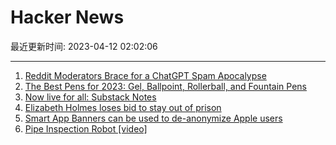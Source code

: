 # Hacker News

最近更新时间: 2023-04-12 02:02:06

--- 
1. [Reddit Moderators Brace for a ChatGPT Spam Apocalypse](https://www.vice.com/en/article/jg5qy8/reddit-moderators-brace-for-a-chatgpt-spam-apocalypse) 
2. [The Best Pens for 2023: Gel, Ballpoint, Rollerball, and Fountain Pens](https://www.jetpens.com/blog/The-42-Best-Pens-for-2023-Gel-Ballpoint-Rollerball-and-Fountain-Pens/pt/974) 
3. [Now live for all: Substack Notes](https://on.substack.com/p/notes) 
4. [Elizabeth Holmes loses bid to stay out of prison](https://www.cnbc.com/2023/04/11/theranos-elizabeth-holmes-loses-bid-to-stay-out-of-prison.html) 
5. [Smart App Banners can be used to de-anonymize Apple users](https://fingerprint.com/blog/apple-id-region-leak/) 
6. [Pipe Inspection Robot [video]](https://www.youtube.com/watch?v=M9GdrbxoIP4) 
